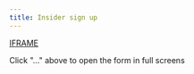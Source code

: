 ```yaml
---
title: Insider sign up
---
```


[IFRAME](https://forms.office.com/Pages/ResponsePage.aspx?id=ybiW36FRz0C4sUUUvo6WaOUu0FiAr4FPsUQXNLd8AslUOExGRjZRR1VQTUMyODQ2WjQ3NjdPSEZZWi4u&embed=true)

Click "..." above to open the form in full screens